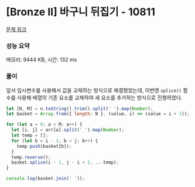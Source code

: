 # [Bronze II] 바구니 뒤집기 - 10811

[문제 링크](https://www.acmicpc.net/problem/10811)

### 성능 요약

메모리: 9444 KB, 시간: 132 ms

### 풀이

앞서 임시변수를 사용해서 값을 교체하는 방식으로 해결했었는데, 이번엔 `splice()` 함수를 사용해 배열의 기존 요소를 교체하여 새 요소를 추가하는 방식으로 진행하였다.

```javascript
let [N, M] = n.toString().trim().split(' ').map(Number);
let basket = Array.from({ length: N }, (value, i) => (value = i + 1));

for (let a = 0; a < M; a++) {
  let [i, j] = arr[a].split(' ').map(Number);
  let temp = [];
  for (let b = i - 1; b < j; b++) {
    temp.push(basket[b]);
  }
  temp.reverse();
  basket.splice(i - 1, j - i + 1, ...temp);
}

console.log(basket.join(' '));
```
